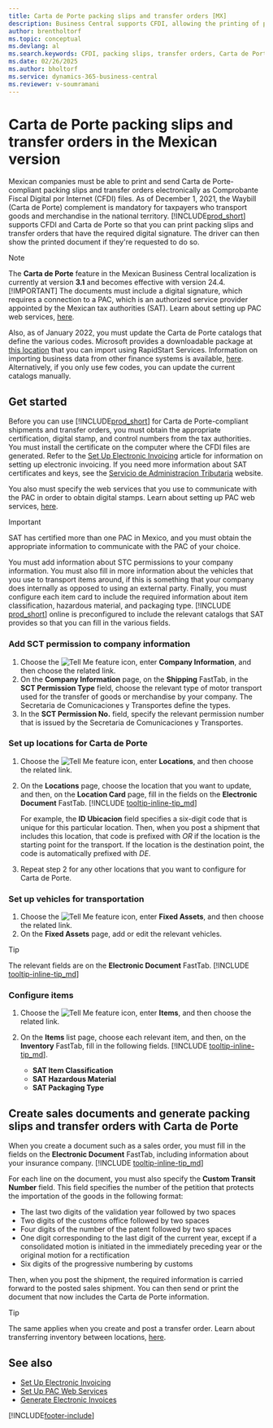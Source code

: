 ```yaml
---
title: Carta de Porte packing slips and transfer orders [MX]
description: Business Central supports CFDI, allowing the printing of packing slips and transfer orders with the necessary digital signature to meet Carta de Porte requirements.
author: brentholtorf
ms.topic: conceptual
ms.devlang: al
ms.search.keywords: CFDI, packing slips, transfer orders, Carta de Porte
ms.date: 02/26/2025
ms.author: bholtorf
ms.service: dynamics-365-business-central
ms.reviewer: v-soumramani
---
```


# Carta de Porte packing slips and transfer orders in the Mexican version

Mexican companies must be able to print and send Carta de Porte-compliant packing slips and transfer orders electronically as Comprobante Fiscal Digital por Internet (CFDI) files. As of December 1, 2021, the Waybill (Carta de Porte) complement is mandatory for taxpayers who transport goods and merchandise in the national territory. [!INCLUDE[prod_short](../../includes/prod_short.md)] supports CFDI and Carta de Porte so that you can print packing slips and transfer orders that have the required digital signature. The driver can then show the printed document if they're requested to do so.  

> [!NOTE]
> The **Carta de Porte** feature in the Mexican Business Central localization is currently at version **3.1** and becomes effective with version 24.4.
> [!IMPORTANT]
> The documents must include a digital signature, which requires a connection to a PAC, which is an authorized service provider appointed by the Mexican tax authorities (SAT). Learn about setting up PAC web services, [here](how-to-set-up-pac-web-services.md).  
>
> Also, as of January 2022, you must update the Carta de Porte catalogs that define the various codes. Microsoft provides a downloadable package at [this location](https://microsoft.com) that you can import using RapidStart Services. Information on importing business data from other finance systems is available, [here](../../across-import-data-configuration-packages.md). Alternatively, if you only use few codes, you can update the current catalogs manually.

## Get started

Before you can use [!INCLUDE[prod_short](../../includes/prod_short.md)] for Carta de Porte-compliant shipments and transfer orders, you must obtain the appropriate certification, digital stamp, and control numbers from the tax authorities. You must install the certificate on the computer where the CFDI files are generated. Refer to the [Set Up Electronic Invoicing](how-to-set-up-electronic-invoicing.md) article for information on setting up electronic invoicing. If you need more information about SAT certificates and keys, see the [Servicio de Administracíon Tributaria](https://go.microsoft.com/fwlink/?LinkId=242772) website.  

You also must specify the web services that you use to communicate with the PAC in order to obtain digital stamps. Learn about setting up PAC web services, [here](how-to-set-up-pac-web-services.md).

> [!IMPORTANT]  
> SAT has certified more than one PAC in Mexico, and you must obtain the appropriate information to communicate with the PAC of your choice.  

You must add information about STC permissions to your company information. You must also fill in more information about the vehicles that you use to transport items around, if this is something that your company does internally as opposed to using an external party. Finally, you must configure each item card to include the required information about item classification, hazardous material, and packaging type. [!INCLUDE [prod_short](../../includes/prod_short.md)] online is preconfigured to include the relevant catalogs that SAT provides so that you can fill in the various fields.  

### Add SCT permission to company information

1. Choose the ![Tell Me feature](../../media/ui-search/search_small.png "Tell me what you want to do") icon, enter **Company Information**, and then choose the related link.  
1. On the **Company Information** page, on the **Shipping** FastTab, in the **SCT Permission Type** field, choose the relevant type of motor transport used for the transfer of goods or merchandise by your company. The Secretaria de Comunicaciones y Transportes define the types.  
1. In the **SCT Permission No.** field, specify the relevant permission number that is issued by the Secretaria de Comunicaciones y Transportes.  

### Set up locations for Carta de Porte

1. Choose the ![Tell Me feature](../../media/ui-search/search_small.png "Tell me what you want to do") icon, enter **Locations**, and then choose the related link.  
1. On the **Locations** page, choose the location that you want to update, and then, on the **Location Card** page, fill in the fields on the **Electronic Document** FastTab. [!INCLUDE [tooltip-inline-tip_md](../../includes/tooltip-inline-tip_md.md)]

    For example, the **ID Ubicacion** field specifies a six-digit code that is unique for this particular location. Then, when you post a shipment that includes this location, that code is prefixed with *OR* if the location is the starting point for the transport. If the location is the destination point, the code is automatically prefixed with *DE*.
1. Repeat step 2 for any other locations that you want to configure for Carta de Porte.

### Set up vehicles for transportation

1. Choose the ![Tell Me feature](../../media/ui-search/search_small.png "Tell me what you want to do") icon, enter **Fixed Assets**, and then choose the related link.  
1. On the **Fixed Assets** page, add or edit the relevant vehicles.  

> [!TIP]
> The relevant fields are on the **Electronic Document** FastTab. [!INCLUDE [tooltip-inline-tip_md](../../includes/tooltip-inline-tip_md.md)]

### Configure items

1. Choose the ![Tell Me feature](../../media/ui-search/search_small.png "Tell me what you want to do") icon, enter **Items**, and then choose the related link.  
1. On the **Items** list page, choose each relevant item, and then, on the **Inventory** FastTab, fill in the following fields. [!INCLUDE [tooltip-inline-tip_md](../../includes/tooltip-inline-tip_md.md)].  

    - **SAT Item Classification**  
    - **SAT Hazardous Material**  
    - **SAT Packaging Type**  

## Create sales documents and generate packing slips and transfer orders with Carta de Porte

When you create a document such as a sales order, you must fill in the fields on the **Electronic Document** FastTab, including information about your insurance company. [!INCLUDE [tooltip-inline-tip_md](../../includes/tooltip-inline-tip_md.md)]  

For each line on the document, you must also specify the **Custom Transit Number** field. This field specifies the number of the petition that protects the importation of the goods in the following format:  

- The last two digits of the validation year followed by two spaces  
- Two digits of the customs office followed by two spaces  
- Four digits of the number of the patent followed by two spaces  
- One digit corresponding to the last digit of the current year, except if a consolidated motion is initiated in the immediately preceding year or the original motion for a rectification  
- Six digits of the progressive numbering by customs  

Then, when you post the shipment, the required information is carried forward to the posted sales shipment. You can then send or print the document that now includes the Carta de Porte information.  

> [!TIP]
> The same applies when you create and post a transfer order. Learn about transferring inventory between locations, [here](../../inventory-how-transfer-between-locations.md).  

## See also

- [Set Up Electronic Invoicing](how-to-set-up-electronic-invoicing.md)    
- [Set Up PAC Web Services](how-to-set-up-pac-web-services.md)    
- [Generate Electronic Invoices](how-to-generate-electronic-invoices.md)  

[!INCLUDE[footer-include](../../includes/footer-banner.md)]
